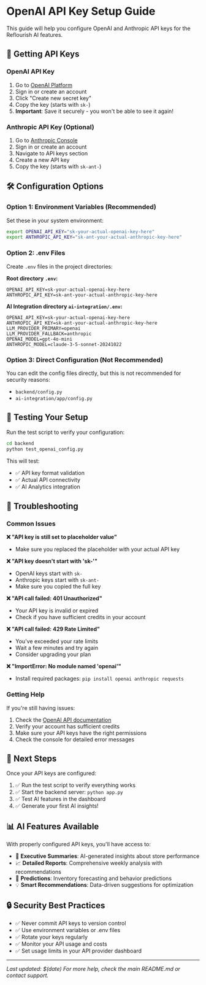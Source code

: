 # OpenAI API Key Setup Guide

This guide will help you configure OpenAI and Anthropic API keys for the Reflourish AI features.

## 🔑 Getting API Keys

### OpenAI API Key
1. Go to [OpenAI Platform](https://platform.openai.com/api-keys)
2. Sign in or create an account
3. Click "Create new secret key"
4. Copy the key (starts with `sk-`)
5. **Important**: Save it securely - you won't be able to see it again!

### Anthropic API Key (Optional)
1. Go to [Anthropic Console](https://console.anthropic.com/)
2. Sign in or create an account
3. Navigate to API keys section
4. Create a new API key
5. Copy the key (starts with `sk-ant-`)

## 🛠️ Configuration Options

### Option 1: Environment Variables (Recommended)
Set these in your system environment:

```bash
export OPENAI_API_KEY="sk-your-actual-openai-key-here"
export ANTHROPIC_API_KEY="sk-ant-your-actual-anthropic-key-here"
```

### Option 2: .env Files
Create `.env` files in the project directories:

**Root directory `.env`:**
```env
OPENAI_API_KEY=sk-your-actual-openai-key-here
ANTHROPIC_API_KEY=sk-ant-your-actual-anthropic-key-here
```

**AI Integration directory `ai-integration/.env`:**
```env
OPENAI_API_KEY=sk-your-actual-openai-key-here
ANTHROPIC_API_KEY=sk-ant-your-actual-anthropic-key-here
LLM_PROVIDER_PRIMARY=openai
LLM_PROVIDER_FALLBACK=anthropic
OPENAI_MODEL=gpt-4o-mini
ANTHROPIC_MODEL=claude-3-5-sonnet-20241022
```

### Option 3: Direct Configuration (Not Recommended)
You can edit the config files directly, but this is not recommended for security reasons:

- `backend/config.py`
- `ai-integration/app/config.py`

## 🧪 Testing Your Setup

Run the test script to verify your configuration:

```bash
cd backend
python test_openai_config.py
```

This will test:
- ✅ API key format validation
- ✅ Actual API connectivity
- ✅ AI Analytics integration

## 🔧 Troubleshooting

### Common Issues

**❌ "API key is still set to placeholder value"**
- Make sure you replaced the placeholder with your actual API key

**❌ "API key doesn't start with 'sk-'"**
- OpenAI keys start with `sk-`
- Anthropic keys start with `sk-ant-`
- Make sure you copied the full key

**❌ "API call failed: 401 Unauthorized"**
- Your API key is invalid or expired
- Check if you have sufficient credits in your account

**❌ "API call failed: 429 Rate Limited"**
- You've exceeded your rate limits
- Wait a few minutes and try again
- Consider upgrading your plan

**❌ "ImportError: No module named 'openai'"**
- Install required packages: `pip install openai anthropic requests`

### Getting Help

If you're still having issues:

1. Check the [OpenAI API documentation](https://platform.openai.com/docs)
2. Verify your account has sufficient credits
3. Make sure your API keys have the right permissions
4. Check the console for detailed error messages

## 🚀 Next Steps

Once your API keys are configured:

1. ✅ Run the test script to verify everything works
2. ✅ Start the backend server: `python app.py`
3. ✅ Test AI features in the dashboard
4. ✅ Generate your first AI insights!

## 📊 AI Features Available

With properly configured API keys, you'll have access to:

- 🤖 **Executive Summaries**: AI-generated insights about store performance
- 📈 **Detailed Reports**: Comprehensive weekly analysis with recommendations
- 🔮 **Predictions**: Inventory forecasting and behavior predictions
- 💡 **Smart Recommendations**: Data-driven suggestions for optimization

## 🔒 Security Best Practices

- ✅ Never commit API keys to version control
- ✅ Use environment variables or .env files
- ✅ Rotate your keys regularly
- ✅ Monitor your API usage and costs
- ✅ Set usage limits in your API provider dashboard

---

*Last updated: $(date)*
*For more help, check the main README.md or contact support.*
